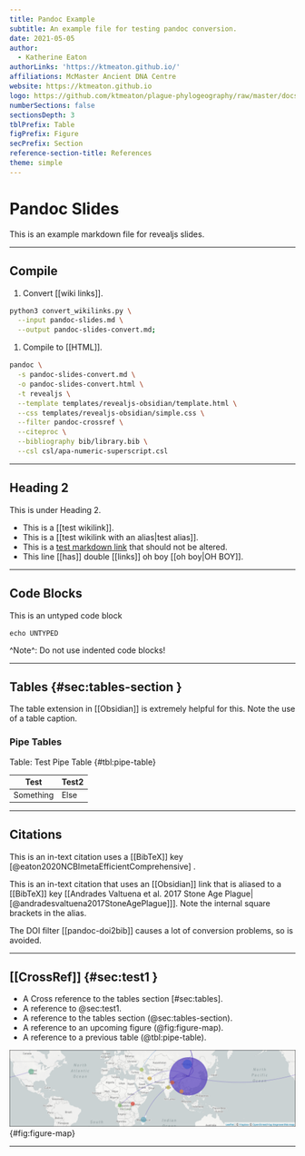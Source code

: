 ```yaml
---
title: Pandoc Example
subtitle: An example file for testing pandoc conversion.
date: 2021-05-05
author: 
  - Katherine Eaton
authorLinks: 'https://ktmeaton.github.io/'
affiliations: McMaster Ancient DNA Centre
website: https://ktmeaton.github.io
logo: https://github.com/ktmeaton/plague-phylogeography/raw/master/docs/images/thumbnail_DHSI2020.png
numberSections: false
sectionsDepth: 3
tblPrefix: Table
figPrefix: Figure
secPrefix: Section
reference-section-title: References
theme: simple
---
```


# Pandoc Slides

This is an example markdown file for revealjs slides.

---

##  Compile

1. Convert [[wiki links]].

```bash
python3 convert_wikilinks.py \
  --input pandoc-slides.md \
  --output pandoc-slides-convert.md;
```

1. Compile to [[HTML]].

```bash
pandoc \
  -s pandoc-slides-convert.md \
  -o pandoc-slides-convert.html \
  -t revealjs \
  --template templates/revealjs-obsidian/template.html \
  --css templates/revealjs-obsidian/simple.css \
  --filter pandoc-crossref \
  --citeproc \
  --bibliography bib/library.bib \
  --csl csl/apa-numeric-superscript.csl

```

---

## Heading 2

This is under Heading 2.

- This is a [[test wikilink]].
- This is a [[test wikilink with an alias|test alias]].
- This is a [test markdown link](path) that should not be altered.
- This line [[has]] double [[links]] oh boy [[oh boy|OH BOY]].

---

## Code Blocks

This is an untyped code block
```
echo UNTYPED
```

^Note^: Do not use indented code blocks!

---

## Tables {#sec:tables-section }

The table extension in [[Obsidian]] is extremely helpful for this. Note the use of a table caption.

### Pipe Tables

Table: Test Pipe Table {#tbl:pipe-table}

| Test      | Test2 |
| --------- | ----- |
| Something | Else  |

---

## Citations

This is an in-text citation uses a [[BibTeX]] key [@eaton2020NCBImetaEfficientComprehensive] .

This is an in-text citation that uses an [[Obsidian]] link that is aliased to a [[BibTeX]] key [[Andrades Valtuena et al. 2017 Stone Age Plague|[@andradesvaltuena2017StoneAgePlague]]]. Note the internal square brackets in the alias.

The DOI filter [[pandoc-doi2bib]] causes a lot of conversion problems, so is avoided.

---

## [[CrossRef]] {#sec:test1 }

- A Cross reference to the tables section [#sec:tables].
- A reference to @sec:test1.
- A reference to the tables section (@sec:tables-section).
- A reference to an upcoming figure (@fig:figure-map).
- A reference to a previous table (@tbl:pipe-table).

![This is a figure caption.](https://raw.githubusercontent.com/ktmeaton/plague-phylogeography/master/docs/images/thumbnail_DHSI2020.png){#fig:figure-map}

---